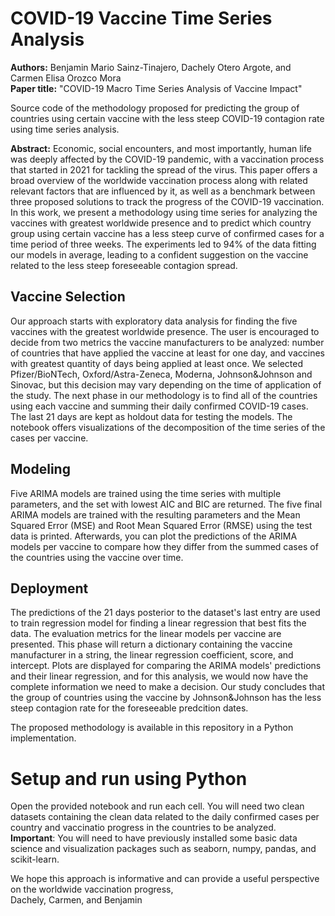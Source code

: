 # COVID-19 Vaccine Time Series Analysis
**Authors:** Benjamin Mario Sainz-Tinajero, Dachely Otero Argote, and Carmen Elisa Orozco Mora  
**Paper title:** "COVID-19 Macro Time Series Analysis of Vaccine Impact"  

Source code of the methodology proposed for predicting the group of countries using certain vaccine with the less steep COVID-19 contagion rate using time series analysis.  

**Abstract:** Economic, social encounters, and most importantly, human life was deeply affected by the COVID-19 pandemic, with a vaccination process that started in 2021 for tackling the spread of the virus. This paper offers a broad overview of the worldwide vaccination process along with related relevant factors that are influenced by it, as well as a benchmark between three proposed solutions to track the progress of the COVID-19 vaccination. In this work, we present a methodology using time series for analyzing the vaccines with greatest worldwide presence and to predict which country group using certain vaccine has a less steep curve of confirmed cases for a time period of three weeks. The experiments led to 94\% of the data fitting our models in average, leading to a confident suggestion on the vaccine related to the less steep foreseeable contagion spread.

## Vaccine Selection
Our approach starts with exploratory data analysis for finding the five vaccines with the greatest worldwide presence. The user is encouraged to decide from two metrics the vaccine manufacturers to be analyzed: number of countries that have applied the vaccine at least for one day, and vaccines with greatest quantity of days being applied at least once. We selected Pfizer/BioNTech, Oxford/Astra-Zeneca, Moderna, Johnson&Johnson and Sinovac, but this decision may vary depending on the time of application of the study. The next phase in our methodology is to find all of the countries using each vaccine and summing their daily confirmed COVID-19 cases. The last 21 days are kept as holdout data for testing the models. The notebook offers visualizations of the decomposition of the time series of the cases per vaccine.

## Modeling
Five ARIMA models are trained using the time series with multiple parameters, and the set with lowest AIC and BIC are returned. The five final ARIMA models are trained with the resulting parameters and the Mean Squared Error (MSE) and Root Mean Squared Error (RMSE) using the test data is printed. Afterwards, you can plot the predictions of the ARIMA models per vaccine to compare how they differ from the summed cases of the countries using the vaccine over time.

## Deployment
The predictions of the 21 days posterior to the dataset's last entry are used to train regression model for finding a linear regression that best fits the data. The evaluation metrics for the linear models per vaccine are presented. This phase will return a dictionary containing the vaccine manufacturer in a string, the linear regression coefficient, score, and intercept. Plots are displayed for comparing the ARIMA models' predictions and their linear regression, and for this analysis, we would now have the complete information we need to make a decision. Our study concludes that the group of countries using the vaccine by Johnson&Johnson has the less steep contagion rate for the foreseeable predcition dates.

The proposed methodology is available in this repository in a Python implementation.

# Setup and run using Python
Open the provided notebook and run each cell. You will need two clean datasets containing the clean data related to the daily confirmed cases per country and vaccinatio progress in the countries to be analyzed.  
**Important**: You will need to have previously installed some basic data science and visualization packages such as seaborn, numpy, pandas, and scikit-learn.

We hope this approach is informative and can provide a useful perspective on the worldwide vaccination progress,  
Dachely, Carmen, and Benjamin 
